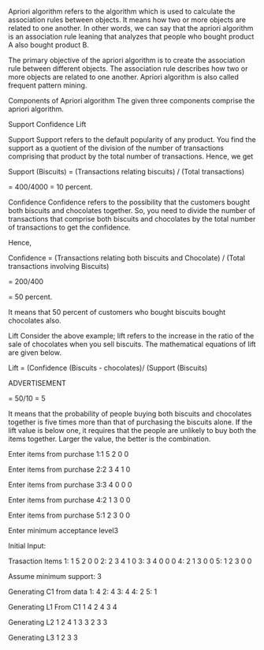 Apriori algorithm refers to the algorithm which is used to calculate the association rules between objects. It means how two or more objects are related to one another. In other words, we can say that the apriori algorithm is an association rule leaning that analyzes that people who bought product A also bought product B.

The primary objective of the apriori algorithm is to create the association rule between different objects. The association rule describes how two or more objects are related to one another. Apriori algorithm is also called frequent pattern mining.

Components of Apriori algorithm
The given three components comprise the apriori algorithm.

Support
Confidence
Lift

Support
Support refers to the default popularity of any product. You find the support as a quotient of the division of the number of transactions comprising that product by the total number of transactions. Hence, we get

Support (Biscuits) = (Transactions relating biscuits) / (Total transactions)

= 400/4000 = 10 percent.

Confidence
Confidence refers to the possibility that the customers bought both biscuits and chocolates together. So, you need to divide the number of transactions that comprise both biscuits and chocolates by the total number of transactions to get the confidence.

Hence,

Confidence = (Transactions relating both biscuits and Chocolate) / (Total transactions involving Biscuits)

= 200/400

= 50 percent.

It means that 50 percent of customers who bought biscuits bought chocolates also.

Lift
Consider the above example; lift refers to the increase in the ratio of the sale of chocolates when you sell biscuits. The mathematical equations of lift are given below.

Lift = (Confidence (Biscuits - chocolates)/ (Support (Biscuits)

ADVERTISEMENT

= 50/10 = 5

It means that the probability of people buying both biscuits and chocolates together is five times more than that of purchasing the biscuits alone. If the lift value is below one, it requires that the people are unlikely to buy both the items together. Larger the value, the better is the combination.

 Enter items from purchase 1:1
5
2
0
0
 
 Enter items from purchase 2:2
3
4
1
0
 
 Enter items from purchase 3:3
4
0
0
0
 
 Enter items from purchase 4:2
1
3
0
0
 
 Enter items from purchase 5:1
2
3
0
0
 
 Enter minimum acceptance level3
 
Initial Input:
 
Trasaction      Items
1:      1       5       2       0       0
2:      2       3       4       1       0
3:      3       4       0       0       0
4:      2       1       3       0       0
5:      1       2       3       0       0
 
Assume minimum support: 3
 
Generating C1 from data
1: 4
2: 4
3: 4
4: 2
5: 1
 
Generating L1 From C1
1       4
2       4
3       4
 
 
Generating L2
1       2       4
1       3       3
2       3       3
 
 
Generating L3
1       2       3       3
